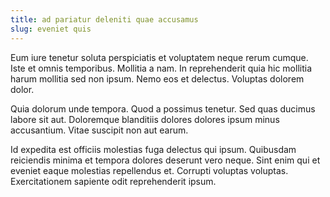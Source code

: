 ```yaml
---
title: ad pariatur deleniti quae accusamus
slug: eveniet quis
---
```


Eum iure tenetur soluta perspiciatis et voluptatem neque rerum cumque. Iste et omnis temporibus. Mollitia a nam. In reprehenderit quia hic mollitia harum mollitia sed non ipsum. Nemo eos et delectus. Voluptas dolorem dolor.

Quia dolorum unde tempora. Quod a possimus tenetur. Sed quas ducimus labore sit aut. Doloremque blanditiis dolores dolores ipsum minus accusantium. Vitae suscipit non aut earum.

Id expedita est officiis molestias fuga delectus qui ipsum. Quibusdam reiciendis minima et tempora dolores deserunt vero neque. Sint enim qui et eveniet eaque molestias repellendus et. Corrupti voluptas voluptas. Exercitationem sapiente odit reprehenderit ipsum.
